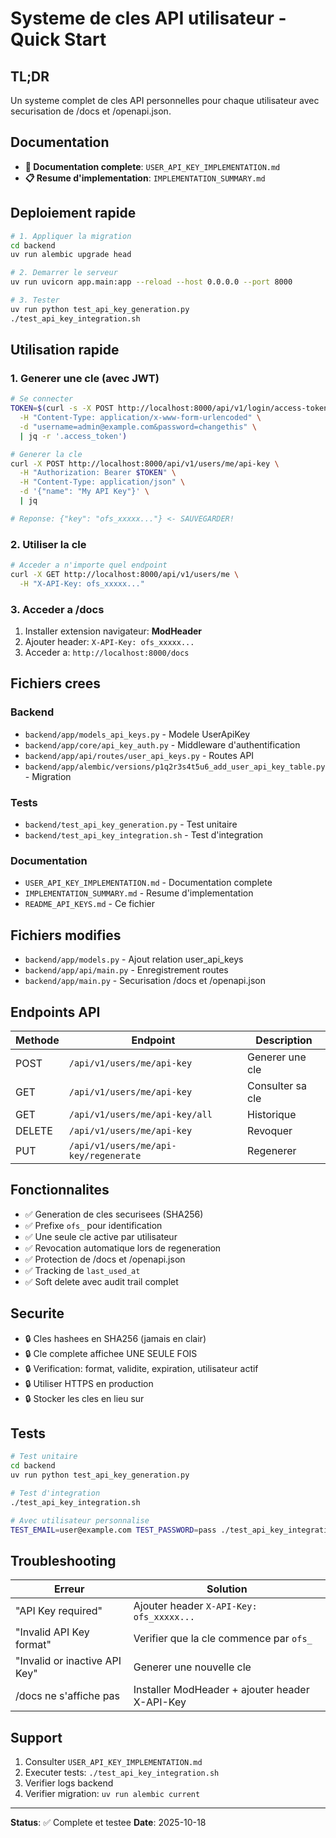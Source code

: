 # Systeme de cles API utilisateur - Quick Start

## TL;DR

Un systeme complet de cles API personnelles pour chaque utilisateur avec securisation de /docs et /openapi.json.

## Documentation

- **📘 Documentation complete**: `USER_API_KEY_IMPLEMENTATION.md`
- **📋 Resume d'implementation**: `IMPLEMENTATION_SUMMARY.md`

## Deploiement rapide

```bash
# 1. Appliquer la migration
cd backend
uv run alembic upgrade head

# 2. Demarrer le serveur
uv run uvicorn app.main:app --reload --host 0.0.0.0 --port 8000

# 3. Tester
uv run python test_api_key_generation.py
./test_api_key_integration.sh
```

## Utilisation rapide

### 1. Generer une cle (avec JWT)

```bash
# Se connecter
TOKEN=$(curl -s -X POST http://localhost:8000/api/v1/login/access-token \
  -H "Content-Type: application/x-www-form-urlencoded" \
  -d "username=admin@example.com&password=changethis" \
  | jq -r '.access_token')

# Generer la cle
curl -X POST http://localhost:8000/api/v1/users/me/api-key \
  -H "Authorization: Bearer $TOKEN" \
  -H "Content-Type: application/json" \
  -d '{"name": "My API Key"}' \
  | jq

# Reponse: {"key": "ofs_xxxxx..."} <- SAUVEGARDER!
```

### 2. Utiliser la cle

```bash
# Acceder a n'importe quel endpoint
curl -X GET http://localhost:8000/api/v1/users/me \
  -H "X-API-Key: ofs_xxxxx..."
```

### 3. Acceder a /docs

1. Installer extension navigateur: **ModHeader**
2. Ajouter header: `X-API-Key: ofs_xxxxx...`
3. Acceder a: `http://localhost:8000/docs`

## Fichiers crees

### Backend
- `backend/app/models_api_keys.py` - Modele UserApiKey
- `backend/app/core/api_key_auth.py` - Middleware d'authentification
- `backend/app/api/routes/user_api_keys.py` - Routes API
- `backend/app/alembic/versions/p1q2r3s4t5u6_add_user_api_key_table.py` - Migration

### Tests
- `backend/test_api_key_generation.py` - Test unitaire
- `backend/test_api_key_integration.sh` - Test d'integration

### Documentation
- `USER_API_KEY_IMPLEMENTATION.md` - Documentation complete
- `IMPLEMENTATION_SUMMARY.md` - Resume d'implementation
- `README_API_KEYS.md` - Ce fichier

## Fichiers modifies

- `backend/app/models.py` - Ajout relation user_api_keys
- `backend/app/api/main.py` - Enregistrement routes
- `backend/app/main.py` - Securisation /docs et /openapi.json

## Endpoints API

| Methode | Endpoint | Description |
|---------|----------|-------------|
| POST | `/api/v1/users/me/api-key` | Generer une cle |
| GET | `/api/v1/users/me/api-key` | Consulter sa cle |
| GET | `/api/v1/users/me/api-key/all` | Historique |
| DELETE | `/api/v1/users/me/api-key` | Revoquer |
| PUT | `/api/v1/users/me/api-key/regenerate` | Regenerer |

## Fonctionnalites

- ✅ Generation de cles securisees (SHA256)
- ✅ Prefixe `ofs_` pour identification
- ✅ Une seule cle active par utilisateur
- ✅ Revocation automatique lors de regeneration
- ✅ Protection de /docs et /openapi.json
- ✅ Tracking de `last_used_at`
- ✅ Soft delete avec audit trail complet

## Securite

- 🔒 Cles hashees en SHA256 (jamais en clair)
- 🔒 Cle complete affichee UNE SEULE FOIS
- 🔒 Verification: format, validite, expiration, utilisateur actif
- 🔒 Utiliser HTTPS en production
- 🔒 Stocker les cles en lieu sur

## Tests

```bash
# Test unitaire
cd backend
uv run python test_api_key_generation.py

# Test d'integration
./test_api_key_integration.sh

# Avec utilisateur personnalise
TEST_EMAIL=user@example.com TEST_PASSWORD=pass ./test_api_key_integration.sh
```

## Troubleshooting

| Erreur | Solution |
|--------|----------|
| "API Key required" | Ajouter header `X-API-Key: ofs_xxxxx...` |
| "Invalid API Key format" | Verifier que la cle commence par `ofs_` |
| "Invalid or inactive API Key" | Generer une nouvelle cle |
| /docs ne s'affiche pas | Installer ModHeader + ajouter header X-API-Key |

## Support

1. Consulter `USER_API_KEY_IMPLEMENTATION.md`
2. Executer tests: `./test_api_key_integration.sh`
3. Verifier logs backend
4. Verifier migration: `uv run alembic current`

---

**Status**: ✅ Complete et testee
**Date**: 2025-10-18
